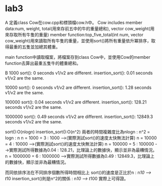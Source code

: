 # lab3
A
定義class Cow在cow.cpp和標頭檔cow.h中。
Cow includes
  member data:num, weight, total(用來存前五中的牛的重量總和), vector <int> cow_weight(用來存取所有牛隻的重量)
  member function:top_five_total(int num, vector <int> cow_weight)用來讀取所有牛隻的重量，並使用sort()將所有重量依升冪排序，取得最重的五隻並加總其體重。
  
main function中讀取檔案，將檔案存到class Cow中，並使用Cow的member function去算出最重五隻牛的體重總和。


B
1000
sort(): 0 seconds
v1/v2 are different.
insertion_sort(): 0.01 seconds
v1/v2 are the same.

10000
sort(): 0 seconds
v1/v2 are different.
insertion_sort(): 1.28 seconds
v1/v2 are the same.

100000
sort(): 0.04 seconds
v1/v2 are different.
insertion_sort(): 128.21 seconds
v1/v2 are the same.

1000000
sort(): 0.49 seconds
v1/v2 are different.
insertion_sort(): 12849.3 seconds
v1/v2 are the same.

sort():O(nlogn)
insertion_sort():O(n^2)
兩者的時間複雜度比為nlogn : n^2 = logn : n
n = 1000    = 3 : 1000    -->(實際測試sort()的速度太快無法計算)
n = 10000   = 4 : 10000   -->(實際測試sort()的速度太快無法計算)
n = 100000  = 5 : 100000  -->實際測試所得數據為0.04 : 128.21，比理論上的數據快，顯示並非為最糟情況。
n = 1000000 = 6 : 1000000 -->實際測試所得數據為0.49 : 12849.3，比理論上的數據快，顯示並非為最糟情況。

而同依排序法在不同排序個數所得時間相比上
sort()的速度是正比於n : n*10 --> t*10
insertion_sort()則是n^2的關係 : n*10 --> t*100
實際上可得證。
